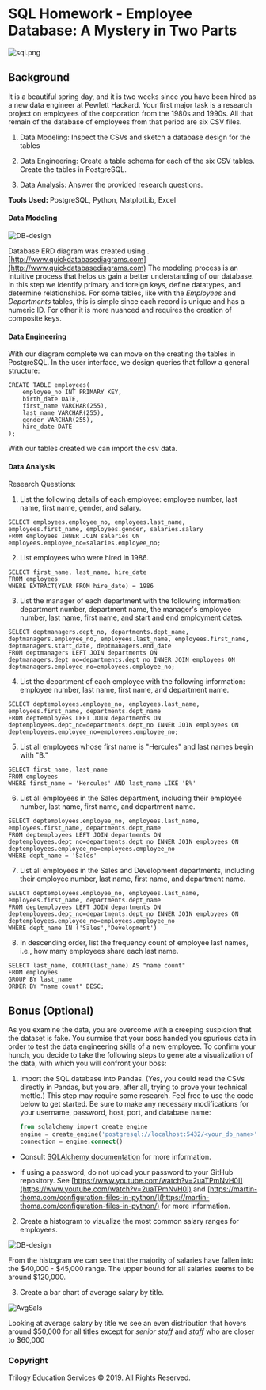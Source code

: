 # SQL Homework - Employee Database: A Mystery in Two Parts

![sql.png](figures/sql.png)


## Background

It is a beautiful spring day, and it is two weeks since you have been hired as a new data engineer at Pewlett Hackard. Your first major task is a research project on employees of the corporation from the 1980s and 1990s. All that remain of the database of employees from that period are six CSV files.

1. Data Modeling: Inspect the CSVs and sketch a database design for the tables

2. Data Engineering: Create a table schema for each of the six CSV tables. Create the tables in PostgreSQL.

3. Data Analysis: Answer the provided research questions.

**Tools Used:** PostgreSQL, Python, MatplotLib, Excel


#### Data Modeling

![DB-design](figures/dbd.png)

Database ERD diagram was created using .[http://www.quickdatabasediagrams.com](http://www.quickdatabasediagrams.com)
The modeling process is an intuitive process that helps us gain a better understanding of our database. In this step we identify primary and foreign keys, define datatypes, and determine relationships. For some tables, like with the *Employees* and *Departments* tables, this is simple since each record is unique and has a numeric ID. For other it is more nuanced and requires the creation of composite keys. 


#### Data Engineering

With our diagram complete we can move on the creating the tables in PostgreSQL. In the user interface, we design queries that follow a general structure: 
```
CREATE TABLE employees(
	employee_no INT PRIMARY KEY,
	birth_date DATE,
	first_name VARCHAR(255),
	last_name VARCHAR(255),
	gender VARCHAR(255),
	hire_date DATE
);
```
With our tables created we can import the csv data.

#### Data Analysis

Research Questions:

1. List the following details of each employee: employee number, last name, first name, gender, and salary.
```
SELECT employees.employee_no, employees.last_name, employees.first_name, employees.gender, salaries.salary
FROM employees INNER JOIN salaries ON 
employees.employee_no=salaries.employee_no;
```
2. List employees who were hired in 1986.
```
SELECT first_name, last_name, hire_date
FROM employees
WHERE EXTRACT(YEAR FROM hire_date) = 1986
```
3. List the manager of each department with the following information: department number, department name, the manager's employee number, last name, first name, and start and end employment dates.
```
SELECT deptmanagers.dept_no, departments.dept_name, deptmanagers.employee_no, employees.last_name, employees.first_name, deptmanagers.start_date, deptmanagers.end_date
FROM deptmanagers LEFT JOIN departments ON
deptmanagers.dept_no=departments.dept_no INNER JOIN employees ON
deptmanagers.employee_no=employees.employee_no;
```
4. List the department of each employee with the following information: employee number, last name, first name, and department name.
```
SELECT deptemployees.employee_no, employees.last_name, employees.first_name, departments.dept_name
FROM deptemployees LEFT JOIN departments ON
deptemployees.dept_no=departments.dept_no INNER JOIN employees ON
deptemployees.employee_no=employees.employee_no;
```
5. List all employees whose first name is "Hercules" and last names begin with "B."
```
SELECT first_name, last_name
FROM employees
WHERE first_name = 'Hercules' AND last_name LIKE 'B%'
```
6. List all employees in the Sales department, including their employee number, last name, first name, and department name.
```
SELECT deptemployees.employee_no, employees.last_name, employees.first_name, departments.dept_name
FROM deptemployees LEFT JOIN departments ON
deptemployees.dept_no=departments.dept_no INNER JOIN employees ON
deptemployees.employee_no=employees.employee_no
WHERE dept_name = 'Sales'
```
7. List all employees in the Sales and Development departments, including their employee number, last name, first name, and department name.
```
SELECT deptemployees.employee_no, employees.last_name, employees.first_name, departments.dept_name
FROM deptemployees LEFT JOIN departments ON
deptemployees.dept_no=departments.dept_no INNER JOIN employees ON
deptemployees.employee_no=employees.employee_no
WHERE dept_name IN ('Sales','Development')
```
8. In descending order, list the frequency count of employee last names, i.e., how many employees share each last name.
```
SELECT last_name, COUNT(last_name) AS "name count"
FROM employees
GROUP BY last_name
ORDER BY "name count" DESC;
```
## Bonus (Optional)

As you examine the data, you are overcome with a creeping suspicion that the dataset is fake. You surmise that your boss handed you spurious data in order to test the data engineering skills of a new employee. To confirm your hunch, you decide to take the following steps to generate a visualization of the data, with which you will confront your boss:

1. Import the SQL database into Pandas. (Yes, you could read the CSVs directly in Pandas, but you are, after all, trying to prove your technical mettle.) This step may require some research. Feel free to use the code below to get started. Be sure to make any necessary modifications for your username, password, host, port, and database name:

   ```sql
   from sqlalchemy import create_engine
   engine = create_engine('postgresql://localhost:5432/<your_db_name>')
   connection = engine.connect()
   ```

* Consult [SQLAlchemy documentation](https://docs.sqlalchemy.org/en/latest/core/engines.html#postgresql) for more information.

* If using a password, do not upload your password to your GitHub repository. See [https://www.youtube.com/watch?v=2uaTPmNvH0I](https://www.youtube.com/watch?v=2uaTPmNvH0I) and [https://martin-thoma.com/configuration-files-in-python/](https://martin-thoma.com/configuration-files-in-python/) for more information.

2. Create a histogram to visualize the most common salary ranges for employees.

![DB-design](figures/SalaryDist.png)

From the histogram we can see that the majority of salaries have fallen into the $40,000 - $45,000 range. The upper bound for all salaries seems to be around $120,000.

3. Create a bar chart of average salary by title.

![AvgSals](figures/AvgSalTitle.png)

Looking at average salary by title we see an even distribution that hovers around $50,000 for all titles except for *senior staff* and *staff* who are closer to $60,000

### Copyright

Trilogy Education Services © 2019. All Rights Reserved.

